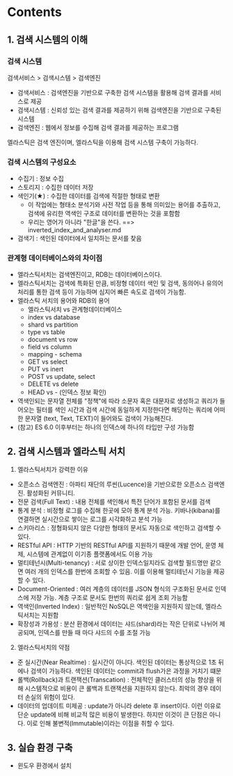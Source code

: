 # Contents

## 1. 검색 시스템의 이해

### 검색 시스템
검색서비스 > 검색시스템 > 검색엔진

- 검색서비스 : 검색엔진을 기반으로 구축한 검색 시스템을 활용해 검색 결과를 서비스로 제공
- 검색시스템 : 신뢰성 있는 검색 결과를 제공하기 위해 검색엔진을 기반으로 구축된 시스템
- 검색엔진 : 웹에서 정보를 수집해 검색 결과를 제공하는 프로그램

엘라스틱은 검색 엔진이며, 엘라스틱을 이용해 검색 시스템 구축이 가능하다.

### 검색 시스템의 구성요소
- 수집기 : 정보 수집
- 스토리지 : 수집한 데이터 저장
- 색인기(★) : 수집한 데이터를 검색에 적절한 형태로 변환 
    + 이 작업에는 형태소 분석기와 사전 작업 등을 통해 의미있는 용어를 추출하고, 검색에 유리한 역색인 구조로 데이터를 변환하는 것을 포함함
    + 우리는 영어가 아니라 "한글"을 쓴다. ==> inverted_index_and_analyser.md
- 검색기 : 색인된 데이터에서 일치하는 문서를 찾음

### 관계형 데이터베이스와의 차이점
+ 엘라스틱서치는 검색엔진이고, RDB는 데이터베이스이다.
+ 엘라스틱서치는 검색에 특화된 만큼, 비정형 데이터 색인 및 검색, 동의어나 유의어 처리를 통한 검색 등이 가능하며 심지어 빠른 속도로 검색이 가능함.
+ 엘라스틱 서치의 용어와 RDB의 용어 
  - 엘라스틱서치 vs 관계형데이터베이스
  - index vs database
  - shard vs partition
  - type vs table
  - document vs row
  - field vs column
  - mapping - schema
  - GET vs select
  - PUT vs inert
  - POST vs update, select
  - DELETE vs delete
  - HEAD vs - (인덱스 정보 확인)
+ 역색인되는 문자열 전체를 "정책"에 따라 소문자 혹은 대문자로 생성하고 쿼리가 들어오는 필터를 색인 시간과 검색 시간에 동일하게 지정한다면 해당하는 쿼리에 어떠한 문자열 (text, Text, TEXT)이 들어와도 검색이 가능해진다.
+ (참고) ES 6.0 이후부터는 하나의 인덱스에 하나의 타입만 구성 가능함


## 2. 검색 시스템과 엘라스틱 서치
  
  1. 엘라스틱서치가 강력한 이유
  - 오픈소스 검색엔진 : 아파티 재단의 루씬(Lucence)을 기반으로한 오픈소스 검색엔진. 활성화된 커뮤니티.
  - 전문 검색(Full Text) : 내용 전체를 색인해서 특전 단어가 포함된 문서를 검색
  - 통계 분석 : 비정형 로그를 수집해 한곳에 모아 통계 분석 가능. 키바나(kibana)를 연결하면 실시간으로 쌓이는 로그를 시각화하고 분석 가능
  - 스키마리스 : 정형화되지 않은 다양한 형태의 문서도 자동으로 색인하고 검색할 수 있다.
  - RESTful API : HTTP 기반의 RESTful API를 지원하기 때문에 개발 언어, 운영 체제, 시스템에 관계없이 이기종 플랫폼에서도 이용 가능
  - 멀티테넌시(Multi-tenancy) : 서로 상이한 인덱스일지라도 검색할 필드명만 같으면 여러 개의 인덱스를 한번에 조회할 수 있음. 이를 이용해 멀티테넌시 기능을 제공할 수 있다.
  - Document-Oriented : 여러 계층의 데이터를 JSON 형식의 구조화된 문서로 인덱스에 저장 가능. 계층 구조로 문서도 한번의 쿼리로 쉽게 조회 가능함
  - 역색인(Inverted Index) : 일반적인 NoSQL은 역색인을 지원하지 않는데, 엘라스틱서치는 지원함 
  - 확장성과 가용성 : 분산 환경에서 데이터는 샤드(shard)라는 작은 단위로 나뉘어 제공되며, 인덱스를 만들 때 마다 샤드의 수를 조절 가능
  
  2. 엘라스틱서치의 약점
  - 준 실시간(Near Realtime) : 실시간이 아니다. 색인된 데이터는 통상적으로 1초 뒤에나 검색이 가능하다. 색인된 데이터는 commit과 flush가은 과정을 거치기 떄문
  - 롤백(Rollback)과 트랜잭션(Transcation) : 전체적인 클러스터의 성능 향상을 위해 시스템적으로 비용이 큰 롤백과 트랜잭션을 지원하지 않는다. 최악의 경우 데이터 손실의 위험이 있다.
  - 데이터의 업데이트 미제공 : update가 아니라 delete 후 insert이다. 이런 이유로 단순 update에 비해 비교적 많은 비용이 발생한다. 하지만 이것이 큰 단점은 아니다. 이로 인해 불변적(Immutable)이라는 이점을 취할 수 있다.
  
## 3. 실습 환경 구축
  - 윈도우 환경에서 설치